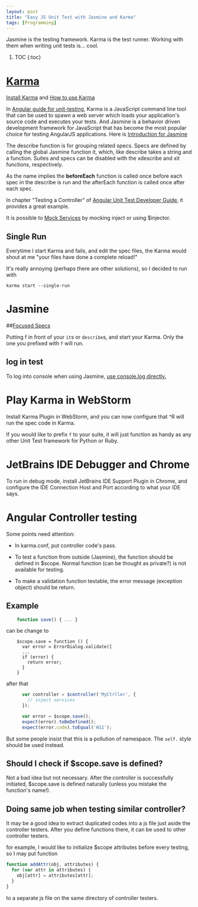 ```yaml
---
layout: post
title: "Easy JS Unit Test with Jasmine and Karma"
tags: [Programming]
---
```


Jasmine is the testing framework. Karma is the test runner.
 Working with them when writing unit tests is... cool.

1. TOC
{:toc}

# [Karma](https://karma-runner.github.io/1.0/index.html)

[Install Karma](http://karma-runner.github.io/1.0/intro/installation.html)
and [How to use Karma](https://karma-runner.github.io/latest/config/configuration-file.html)

In [Angular guide for unit-testing](https://docs.angularjs.org/guide/unit-testing), Karma is a JavaScript command line tool that can be used to spawn a web server which loads your application's source code and executes your tests. And Jasmine is a behavior driven development framework for JavaScript that has become the most popular choice for testing AngularJS applications. Here is [Introduction for Jasmine](https://jasmine.github.io/1.3/introduction.html)

The describe function is for grouping related specs. Specs are defined by calling the global Jasmine function it, which, like describe takes a string and a function. Suites and specs can be disabled with the xdescribe and xit functions, respectively. 


As the name implies the **beforeEach** function is called once before each spec in the describe is run and the afterEach function is called once after each spec. 


In chapter "Testing a Controller" of [Angular Unit Test Developer Guide](https://docs.angularjs.org/guide/unit-testing), it provides a great example.

It is possible to [Mock Services](http://www.bradoncode.com/blog/2015/06/11/unit-testing-code-that-uses-timeout-angularjs/) by mocking inject or using $injector.

## Single Run

Everytime I start Karma and fails, and edit the spec files, 
the Karma would shout at me "your files have done a complete reload!"

It's really annoying (perhaps there are other solutions), so I decided to run with

`karma start --single-run`

# Jasmine 

##[Focused Specs](https://jasmine.github.io/2.1/focused_specs.html)

Putting f in front of your `it`s or `describe`s, and start your Karma.
 Only the one you prefixed with `f` will run. 
 
## log in test

To log into console when using Jasmine, [use console.log directly.](http://stackoverflow.com/questions/35711329/how-to-log-values-in-jasmine)
 
# Play Karma in WebStorm 
 
 Install Karma Plugin in WebStorm, and you can now configure that 
 ^R will run the spec code in Karma.
 
 If you would like to prefix `f` to your suite, it will just function as handy 
 as any other Unit Test framework for Python or Ruby.
 
# JetBrains IDE Debugger and Chrome 

To run in debug mode, install JetBrains IDE Support Plugin in Chrome, and 
configure the IDE Connection Host and Port according to what your IDE says.

# Angular Controller testing 

Some points need attention:

- In karma.conf, put controller code's pass.

- To test a function from outside (Jasmine), the function should be defined in $scope. Normal function (can be thought as private?) is not available for testing.

- To make a validation function testable, the error message (exception object) should be return.

## Example 
```javascript
    function save() { ... }
```
can be change to 
```
    $scope.save = function () {
      var error = ErrorDialog.validate([
	  ...
	  if (error) {
        return error;
	  }
	}
```

after that
```javascript
      var controller = $controller('MyCtrller', {
		// inject services
      });

      var error = $scope.save();
      expect(error).toBeDefined();
      expect(error.code).toEqual('W11');
```

But some people insist that this is a pollution of namespace. The `self.` style should be used instead.

## Should I check if $scope.save is defined?

Not a bad idea but not necessary. After the controller is successfully initiated, $scope.save is defined naturally (unless you mistake the function's name!).

## Doing same job when testing similar controller?

It may be a good idea to extract duplicated codes into a js file just aside the controller testers. After you define functions there, it can be used to other controller testers.

for example, I would like to initialize $scope attributes before every testing, so I may put function

```javascript
function addAttr(obj, attributes) {
  for (var attr in attributes) {
    obj[attr] = attributes[attr];
  }
}
```

to a separate js file on the same directory of controller testers.

